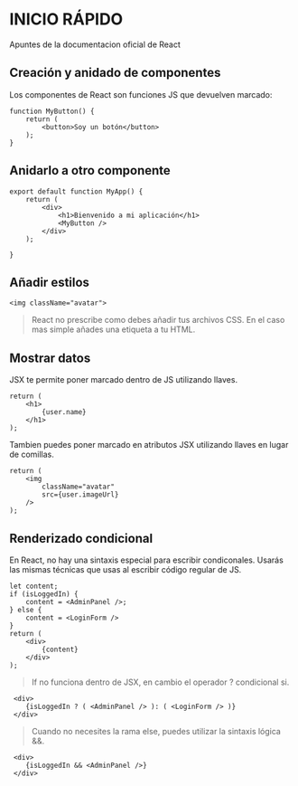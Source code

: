 # INICIO RÁPIDO
Apuntes de la documentacion oficial de React

## Creación y anidado de componentes

Los componentes de React son funciones JS que devuelven marcado:

```
function MyButton() {
    return (
        <button>Soy un botón</button>
    );
}
```

## Anidarlo a otro componente

```
export default function MyApp() {
    return (
        <div>
            <h1>Bienvenido a mi aplicación</h1>
            <MyButton />
        </div>
    );

}
```

## Añadir estilos

```
<img className="avatar">
```

> React no prescribe como debes añadir tus archivos CSS. En el caso mas simple añades una etiqueta <link> a tu HTML.

## Mostrar datos

JSX te permite poner marcado dentro de JS utilizando llaves.

```
return (
    <h1>
        {user.name}
    </h1>
);
```
Tambien puedes poner marcado en atributos JSX utilizando llaves en lugar de comillas.

```
return (
    <img 
        className="avatar"
        src={user.imageUrl}
    />
);
```
## Renderizado condicional

En React, no hay una sintaxis especial para escribir condiconales. Usarás las mismas técnicas que usas al escribir código regular de JS. 

```
let content;
if (isLoggedIn) {
    content = <AdminPanel />;
} else {
    content = <LoginForm />
}
return (
    <div>
        {content}
    </div>
);
```
 > If no funciona dentro de JSX, en cambio el operador ? condicional si.

```
 <div>
    {isLoggedIn ? ( <AdminPanel /> ): ( <LoginForm /> )}
 </div>
```

 > Cuando no necesites la rama else, puedes utilizar la sintaxis lógica &&.

``` 
 <div>
    {isLoggedIn && <AdminPanel />}
 </div> 
```